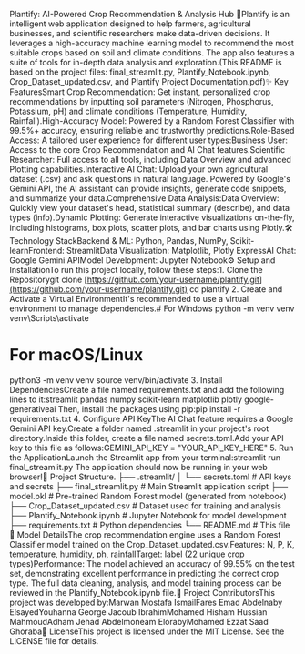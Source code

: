 Plantify: AI-Powered Crop Recommendation & Analysis Hub 🌾Plantify is an intelligent web application designed to help farmers, agricultural businesses, and scientific researchers make data-driven decisions. It leverages a high-accuracy machine learning model to recommend the most suitable crops based on soil and climate conditions. The app also features a suite of tools for in-depth data analysis and exploration.(This README is based on the project files: final_streamlit.py, Plantify_Notebook.ipynb, Crop_Dataset_updated.csv, and Plantify Project Documentation.pdf)✨ Key FeaturesSmart Crop Recommendation: Get instant, personalized crop recommendations by inputting soil parameters (Nitrogen, Phosphorus, Potassium, pH) and climate conditions (Temperature, Humidity, Rainfall).High-Accuracy Model: Powered by a Random Forest Classifier with 99.5%+ accuracy, ensuring reliable and trustworthy predictions.Role-Based Access: A tailored user experience for different user types:Business User: Access to the core Crop Recommendation and AI Chat features.Scientific Researcher: Full access to all tools, including Data Overview and advanced Plotting capabilities.Interactive AI Chat: Upload your own agricultural dataset (.csv) and ask questions in natural language. Powered by Google's Gemini API, the AI assistant can provide insights, generate code snippets, and summarize your data.Comprehensive Data Analysis:Data Overview: Quickly view your dataset's head, statistical summary (describe), and data types (info).Dynamic Plotting: Generate interactive visualizations on-the-fly, including histograms, box plots, scatter plots, and bar charts using Plotly.🛠️ Technology StackBackend & ML: Python, Pandas, NumPy, Scikit-learnFrontend: StreamlitData Visualization: Matplotlib, Plotly ExpressAI Chat: Google Gemini APIModel Development: Jupyter Notebook⚙️ Setup and InstallationTo run this project locally, follow these steps:1. Clone the Repositorygit clone [https://github.com/your-username/plantify.git](https://github.com/your-username/plantify.git)
cd plantify
2. Create and Activate a Virtual EnvironmentIt's recommended to use a virtual environment to manage dependencies.# For Windows
python -m venv venv
venv\Scripts\activate

# For macOS/Linux
python3 -m venv venv
source venv/bin/activate
3. Install DependenciesCreate a file named requirements.txt and add the following lines to it:streamlit
pandas
numpy
scikit-learn
matplotlib
plotly
google-generativeai
Then, install the packages using pip:pip install -r requirements.txt
4. Configure API KeyThe AI Chat feature requires a Google Gemini API key.Create a folder named .streamlit in your project's root directory.Inside this folder, create a file named secrets.toml.Add your API key to this file as follows:GEMINI_API_KEY = "YOUR_API_KEY_HERE"
5. Run the ApplicationLaunch the Streamlit app from your terminal:streamlit run final_streamlit.py
The application should now be running in your web browser!📂 Project Structure.
├── .streamlit/
│   └── secrets.toml        # API keys and secrets
├── final_streamlit.py      # Main Streamlit application script
├── model.pkl               # Pre-trained Random Forest model (generated from notebook)
├── Crop_Dataset_updated.csv # Dataset used for training and analysis
├── Plantify_Notebook.ipynb # Jupyter Notebook for model development
├── requirements.txt        # Python dependencies
└── README.md               # This file
🧠 Model DetailsThe crop recommendation engine uses a Random Forest Classifier model trained on the Crop_Dataset_updated.csv.Features: N, P, K, temperature, humidity, ph, rainfallTarget: label (22 unique crop types)Performance: The model achieved an accuracy of 99.55% on the test set, demonstrating excellent performance in predicting the correct crop type. The full data cleaning, analysis, and model training process can be reviewed in the Plantify_Notebook.ipynb file.👥 Project ContributorsThis project was developed by:Marwan Mostafa IsmailFares Emad Abdelnaby ElsayedYouhanna George Jacoub IbrahimMohamed Hisham Hussian MahmoudAdham Jehad Abdelmoneam ElorabyMohamed Ezzat Saad Ghoraba📄 LicenseThis project is licensed under the MIT License. See the LICENSE file for details.
